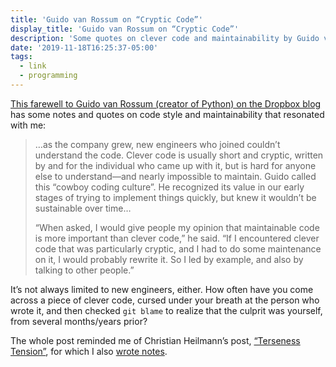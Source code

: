 ```yaml
---
title: 'Guido van Rossum on “Cryptic Code”'
display_title: 'Guido van Rossum on “Cryptic Code”'
description: 'Some quotes on clever code and maintainability by Guido van Rossum'
date: '2019-11-18T16:25:37-05:00'
tags:
  - link
  - programming
---
```

[This farewell to Guido van Rossum (creator of Python) on the Dropbox blog](https://blog.dropbox.com/topics/company/thank-you--guido) has some notes and quotes on code style and maintainability that resonated with me:

> …as the company grew, new engineers who joined couldn’t understand the code. Clever code is usually short and cryptic, written by and for the individual who came up with it, but is hard for anyone else to understand—and nearly impossible to maintain. Guido called this “cowboy coding culture”. He recognized its value in our early stages of trying to implement things quickly, but knew it wouldn’t be sustainable over time…
> 
> “When asked, I would give people my opinion that maintainable code is more important than clever code,” he said. “If I encountered clever code that was particularly cryptic, and I had to do some maintenance on it, I would probably rewrite it. So I led by example, and also by talking to other people.”

It’s not always limited to new engineers, either. How often have you come across a piece of clever code, cursed under your breath at the person who wrote it, and then checked `git blame` to realize that the culprit was yourself, from several months/years prior?

The whole post reminded me of Christian Heilmann’s post, [“Terseness Tension”](https://christianheilmann.com/2019/10/01/terseness-tension/), for which I also [wrote notes](http://dirtystylus.com/2019/10/04/terseness-tension/).